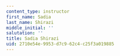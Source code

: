 ```yaml
---
content_type: instructor
first_name: Sadia
last_name: Shirazi
middle_initial: ''
salutation: ''
title: Sadia Shirazi
uid: 2710e54e-9953-d7c9-62c4-c25f3a019885
---
```

